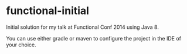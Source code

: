 functional-initial
===================

Initial solution for my talk at Functional Conf 2014 using Java 8.

You can use either gradle or maven to configure the project in the IDE of your choice.
